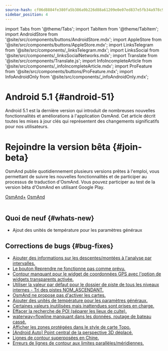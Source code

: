 ```yaml
---
source-hash: cf06d8884fe380fa5b386a9b226d88a61209e0e07ed837e5fb34a978c9f1aade
sidebar_position: 4
---
```

import Tabs from '@theme/Tabs';
import TabItem from '@theme/TabItem';
import AndroidStore from '@site/src/components/buttons/AndroidStore.mdx';
import AppleStore from '@site/src/components/buttons/AppleStore.mdx';
import LinksTelegram from '@site/src/components/_linksTelegram.mdx';
import LinksSocial from '@site/src/components/_linksSocialNetworks.mdx';
import Translate from '@site/src/components/Translate.js';
import InfoIncompleteArticle from '@site/src/components/_infoIncompleteArticle.mdx';
import ProFeature from '@site/src/components/buttons/ProFeature.mdx';
import InfoAndroidOnly from '@site/src/components/_infoAndroidOnly.mdx';  



# Android 5.1 {#android-51}

Android 5.1 est la dernière version qui introduit de nombreuses nouvelles fonctionnalités et améliorations à l'application OsmAnd. Cet article décrit toutes les mises à jour clés qui représentent des changements significatifs pour nos utilisateurs.

# Rejoindre la version bêta {#join-beta}

OsmAnd publie quotidiennement plusieurs versions prêtes à l'emploi, vous permettant de suivre les nouvelles fonctionnalités et de participer au processus de traduction d'OsmAnd. Vous pouvez participer au test de la version bêta d'OsmAnd en utilisant Google Play.

<div class="button-row">
  <a class="button button--active" href="https://play.google.com/apps/testing/net.osmand.plus">OsmAnd+</a>
  <a class="button button--active" href="https://play.google.com/apps/testing/net.osmand">OsmAnd</a>
</div>  

<br/>


## Quoi de neuf {#whats-new}

- Ajout des unités de température pour les paramètres généraux


## Corrections de bugs {#bug-fixes}

- [Ajouter des informations sur les descentes/montées à l'analyse par intervalles.](https://github.com/osmandapp/OsmAnd-Issues/issues/2878)
- [Le bouton Reprendre ne fonctionne pas comme prévu.](https://github.com/osmandapp/OsmAnd/issues/21842)
- [Contour manquant pour le widget de coordonnées GPS avec l'option de widgets transparents activée.](https://github.com/osmandapp/OsmAnd/issues/22258)
- [Utiliser la valeur par défaut pour le dossier de piste de tous les niveaux internes - Tri des pistes NOM_ASCENDANT.](https://github.com/osmandapp/OsmAnd/issues/22256)
- [OsmAnd ne propose pas d'activer les cartes.](https://github.com/osmandapp/OsmAnd/issues/21302)
- [Ajouter des unités de température pour les paramètres généraux.](https://github.com/osmandapp/OsmAnd-Issues/issues/2792)
- [Certaines valeurs inutilisées mais inattendues sont prises en charge.](https://github.com/osmandapp/OsmAnd/issues/22103)
- [Effacer la recherche de POI (séparer les lieux de culte).](https://github.com/osmandapp/OsmAnd/issues/21972)
- [waterway=flowline manquant dans les données, routage de bateau cassé.](https://github.com/osmandapp/OsmAnd/issues/22512)
- [Afficher les zones protégées dans le style de carte Topo.](https://github.com/osmandapp/OsmAnd/issues/22168)
- [[Android Auto] Point central de la perspective 3D déplacé.](https://github.com/osmandapp/OsmAnd/issues/22304)
- [Lignes de contour superposées en Chine.](https://github.com/osmandapp/OsmAnd/issues/22434)
- [Erreurs de lignes de contour aux limites parallèles/méridiennes.](https://github.com/osmandapp/OsmAnd/issues/21738)